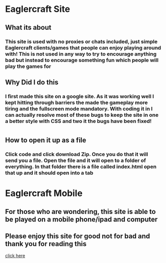 # Eaglercraft Site #
## What its about ##
### This site is used with no proxies or chats included, just simple Eaglercraft clients/games that people can enjoy playing around with! This is not used in any way to try to encourage anything bad but instead to encourage something fun which people will play the games for ###
## Why Did I do this ##
### I first made this site on a google site. As it was working well I kept hitting through barriers the made the gameplay more tiring and the fullscreen mode mandatory. With coding it in I can actually resolve most of these bugs to keep the site in one a better style with CSS and two it the bugs have been fixed! ###

# #
## How to open it up as a file ##
### Click code and click download Zip. Once you do that it will send you a file. Open the file and it will open to a folder of everything. In that folder there is a file called index.html open that up and it should open into a tab ###
# Eaglercraft Mobile #
## For those who are wondering, this site is able to be played on a mobile phone/ipad and computer ##

## Please enjoy this site for good not for bad and thank you for reading this ##
[click here](https://raw.githack.com/missionoperation/Randomness-V.5.5/main/Index.html)

